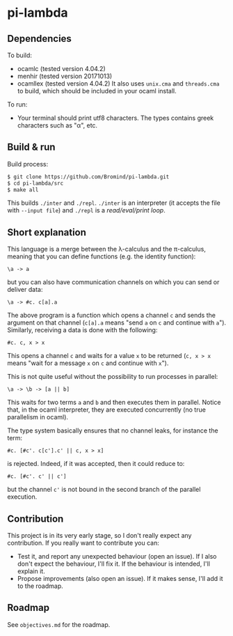 # pi-lambda

## Dependencies

To build: 
 - ocamlc (tested version 4.04.2)
 - menhir (tested version 20171013)
 - ocamllex (tested version 4.04.2)
It also uses `unix.cma` and `threads.cma` to build, which should be included in your ocaml install.

To run: 
 - Your terminal should print utf8 characters. The types contains greek characters such as "α", etc. 

## Build & run

Build process:

```sh
$ git clone https://github.com/Bromind/pi-lambda.git
$ cd pi-lambda/src
$ make all
```
This builds `./inter` and `./repl`. `./inter` is an interpreter (it accepts the file with `--input file`) and `./repl` is a *read/eval/print loop*.

## Short explanation 

This language is a merge between the λ-calculus and the π-calculus, meaning that you can define functions (e.g. the identity function):

```
\a -> a
```

but you can also have communication channels on which you can send or deliver data:

```
\a -> #c. c[a].a
```

The above program is a function which opens a channel `c` and sends the argument on that channel (`c[a].a` means "send `a` on `c` and continue with `a`"). Similarly, receiving a data is done with the following:

```
#c. c, x > x
```

This opens a channel `c` and waits for a value `x` to be returned (`c, x > x` means "wait for a message `x` on `c` and continue with `x`").

This is not quite useful without the possibility to run processes in parallel:

```
\a -> \b -> [a || b]
```

This waits for two terms `a` and `b` and then executes them in parallel. Notice that, in the ocaml interpreter, they are executed concurrently (no true parallelism in ocaml).

The type system basically ensures that no channel leaks, for instance the term:

```
#c. [#c'. c[c'].c' || c, x > x]
```

is rejected. Indeed, if it was accepted, then it could reduce to:

```
#c. [#c'. c' || c']
```

but the channel `c'` is not bound in the second branch of the parallel execution.

## Contribution

This project is in its very early stage, so I don't really expect any contribution. If you really want to contribute you can:
 - Test it, and report any unexpected behaviour (open an issue). If I also don't expect the behaviour, I'll fix it. If the behaviour is intended, I'll explain it.
 - Propose improvements (also open an issue). If it makes sense, I'll add it to the roadmap.

## Roadmap

See `objectives.md` for the roadmap.

